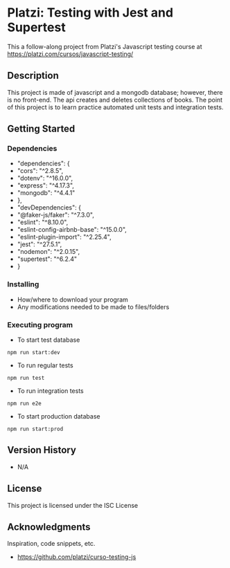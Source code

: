 # Platzi: Testing with Jest and Supertest


This a follow-along project from Platzi's Javascript testing course at https://platzi.com/cursos/javascript-testing/

## Description

This project is made of javascript and a mongodb database; however, there is no front-end. The api creates and deletes collections of books. The point of this project is to learn practice automated unit tests and integration tests.

## Getting Started

### Dependencies

*  "dependencies": {
*    "cors": "^2.8.5",
*    "dotenv": "^16.0.0",
*    "express": "^4.17.3",
*    "mongodb": "^4.4.1"
*  },
*  "devDependencies": {
*    "@faker-js/faker": "^7.3.0",
*    "eslint": "^8.10.0",
*    "eslint-config-airbnb-base": "^15.0.0",
*    "eslint-plugin-import": "^2.25.4",
*    "jest": "^27.5.1",
*    "nodemon": "^2.0.15",
*    "supertest": "^6.2.4"
*  }

### Installing

* How/where to download your program
* Any modifications needed to be made to files/folders

### Executing program

* To start test database
```
npm run start:dev
```
* To run regular tests
```
npm run test
```
* To run integration tests
```
npm run e2e
```
* To start production database
```
npm run start:prod
```

## Version History

* N/A

## License

This project is licensed under the ISC License

## Acknowledgments

Inspiration, code snippets, etc.
* https://github.com/platzi/curso-testing-js
